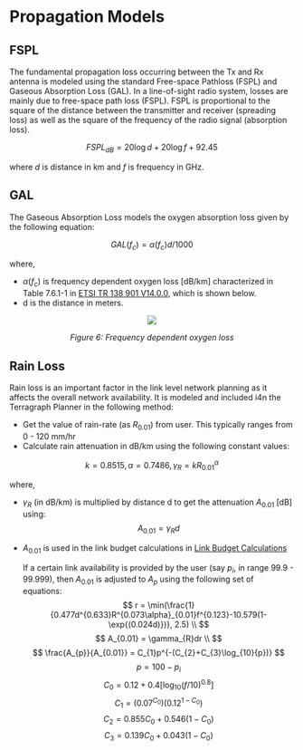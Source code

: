 # Propagation Models

## FSPL

The fundamental propagation loss occurring between the Tx and Rx antenna is
modeled using the standard Free-space Pathloss (FSPL) and Gaseous Absorption
Loss (GAL). In a line-of-sight radio system, losses are mainly due to free-space
path loss (FSPL). FSPL is proportional to the square of the distance between
the transmitter and receiver (spreading loss) as well as the square of the
frequency of the radio signal (absorption loss).

$$
FSPL_{dB} = 20\log{d} + 20\log{f} + 92.45
$$

where $d$ is distance in km and $f$ is frequency in GHz.

## GAL

The Gaseous Absorption Loss models the oxygen absorption loss given by the
following equation:

$$
GAL(f_{c}) = \alpha(f_{c})d/1000
$$

where,
- $\alpha(f_{c})$ is frequency dependent oxygen loss [dB/km] characterized
in Table 7.6.1-1 in [ETSI TR 138 901 V14.0.0](https://www.etsi.org/deliver/etsi_tr/138900_138999/138901/14.00.00_60/tr_138901v140000p.pdf),
which is shown below.
- d is the distance in meters.

<p align="center">
    <img src="../figures/rf-freq-dependent-oxygen-loss-table.png" />
</p>
<p align="center">
    <em>Figure 6: Frequency dependent oxygen loss</em>
</p>

## Rain Loss

Rain loss is an important factor in the link level network planning as it
affects the overall network availability. It is modeled and included i4n
the Terragraph Planner in the following method:

- Get the value of rain-rate (as $R_{0.01}$) from user. This typically ranges
  from 0 - 120 mm/hr
- Calculate rain attenuation in dB/km using the following constant values:

$$
k = 0.8515, \alpha = 0.7486, \gamma_{R} = kR_{0.01}^\alpha
$$

where,
- $\gamma_{R}$ (in dB/km) is multiplied by distance d to get the attenuation
  $A_{0.01}$ [dB] using:
  $$
  A_{0.01} = \gamma_{R}d
  $$
- $A_{0.01}$ is used in the link budget calculations in
  [Link Budget Calculations](Link_Budget_Calculations.md)

  If a certain link availability is provided by the user (say $p_{i}$, in range
99.9 - 99.999), then $A_{0.01}$ is adjusted to $A_{p}$ using the following set
of equations:
$$
r = \min(\frac{1}{0.477d^{0.633}R^{0.073\alpha}_{0.01}f^{0.123}-10.579(1-\exp{(0.024d)})}, 2.5) \\
$$
$$
A_{0.01} = \gamma_{R}dr \\
$$
$$
\frac{A_{p}}{A_{0.01}} = C_{1}p^{-(C_{2}+C_{3}\log_{10}{p})}
$$
$$
p = 100 - p_{i}
$$
$$
C_{0} = 0.12 + 0.4[\log_{10}{(f/10)^{0.8}}]
$$
$$
C_{1} = (0.07^{C_{0}})(0.12^{1-C_{0}})
$$
$$
C_{2} = 0.855C_{0} + 0.546(1-C_{0})
$$
$$
C_{3} = 0.139C_{0} + 0.043(1-C_{0})
$$
